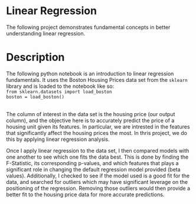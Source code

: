 # Linear Regression

The following project demonstrates fundamental concepts
in better understanding linear regression.

# Description

The following python notebook is an introduction to linear regression fundamentals.
It uses the Boston Housing Prices data set from the <code>sklearn</code> library and is
loaded to the notebook like so: <br />
<code>from sklearn.datasets import load_boston</code><br />
<code>boston = load_boston()</code></p><br />
The column of interest in the data set is the housing price (our output column), and the objective here is
to accurately predict the price of a housing unit given its features.  In particular, we
are intrested in the features that significantly affect the housing prices the most.  In thris project,
we do this by applying linear regression analysis.

Once I apply linear regression to the data set, I then compared models with one another to see which one
fits the data best.  This is done by finding the F-Statistic, its corresponding p-values, and which features 
that plays a significant role in changing the default regression model provided (beta values). Additionally, I 
checked to see if the model used is a good fit for the data, and searched for outliers which may have 
significant leverage on the positioning of the regression. Removing those outliers would then provide a 
better fit to the housing price data for more accurate predictions.
